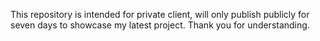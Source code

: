This repository is intended for private client, will only publish publicly for seven days to showcase my latest project. Thank you for understanding.
